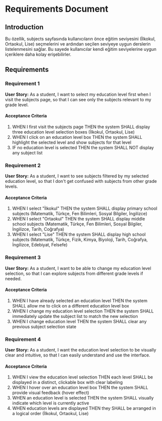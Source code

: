 # Requirements Document

## Introduction

Bu özellik, subjects sayfasında kullanıcıların önce eğitim seviyesini (İlkokul, Ortaokul, Lise) seçmelerini ve ardından seçilen seviyeye uygun derslerin listelenmesini sağlar. Bu sayede kullanıcılar kendi eğitim seviyelerine uygun içeriklere daha kolay erişebilirler.

## Requirements

### Requirement 1

**User Story:** As a student, I want to select my education level first when I visit the subjects page, so that I can see only the subjects relevant to my grade level.

#### Acceptance Criteria

1. WHEN I first visit the subjects page THEN the system SHALL display three education level selection boxes (İlkokul, Ortaokul, Lise)
2. WHEN I click on an education level box THEN the system SHALL highlight the selected level and show subjects for that level
3. IF no education level is selected THEN the system SHALL NOT display any subject list

### Requirement 2

**User Story:** As a student, I want to see subjects filtered by my selected education level, so that I don't get confused with subjects from other grade levels.

#### Acceptance Criteria

1. WHEN I select "İlkokul" THEN the system SHALL display primary school subjects (Matematik, Türkçe, Fen Bilimleri, Sosyal Bilgiler, İngilizce)
2. WHEN I select "Ortaokul" THEN the system SHALL display middle school subjects (Matematik, Türkçe, Fen Bilimleri, Sosyal Bilgiler, İngilizce, Tarih, Coğrafya)
3. WHEN I select "Lise" THEN the system SHALL display high school subjects (Matematik, Türkçe, Fizik, Kimya, Biyoloji, Tarih, Coğrafya, İngilizce, Edebiyat, Felsefe)

### Requirement 3

**User Story:** As a student, I want to be able to change my education level selection, so that I can explore subjects from different grade levels if needed.

#### Acceptance Criteria

1. WHEN I have already selected an education level THEN the system SHALL allow me to click on a different education level box
2. WHEN I change my education level selection THEN the system SHALL immediately update the subject list to match the new selection
3. WHEN I change education level THEN the system SHALL clear any previous subject selection state

### Requirement 4

**User Story:** As a student, I want the education level selection to be visually clear and intuitive, so that I can easily understand and use the interface.

#### Acceptance Criteria

1. WHEN I view the education level selection THEN each level SHALL be displayed in a distinct, clickable box with clear labeling
2. WHEN I hover over an education level box THEN the system SHALL provide visual feedback (hover effect)
3. WHEN an education level is selected THEN the system SHALL visually indicate which level is currently active
4. WHEN education levels are displayed THEN they SHALL be arranged in a logical order (İlkokul, Ortaokul, Lise)